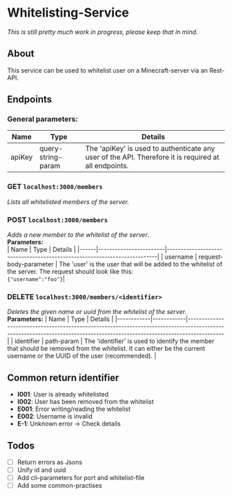 # Whitelisting-Service
_This is still pretty much work in progress, please keep that in mind._

## About
This service can be used to whitelist user on a Minecraft-server via an Rest-API.

## Endpoints

### General parameters:
| Name | Type | Details |
|--------|--------------------|------------------------------------------------------------------------------------------------------|
| apiKey | query-string-param | The 'apiKey' is used to authenticate any user of the API. Therefore it is required at all endpoints. |

### GET `localhost:3000/members`  
  _Lists all whitelisted members of the server._
### POST `localhost:3000/members`  
  _Adds a new member to the whitelist of the server_.  
  **Parameters:**  
  | Name | Type | Details |
|------|------------------------|--------------------------------------------------------------------------|
| username | request-body-parameter | The 'user' is the user that will be added to the whitelist of the server. The request should look like this:<br>```{"username":"foo"}```|
### DELETE `localhost:3000/members/<identifier>`  
  _Deletes the given name or uuid from the whitelist of the server._  
  **Parameters:**
  | Name | Type | Details |
  |------------|------------|-------------------------------------------------------------------------------------------------------------------------------------------------------------------------|
  | identifier | path-param | The 'identifier' is used to identify the member that should be removed from the whitelist. It can either be the current username or the UUID of the user (recommended). |

## Common return identifier
* **I001**: User is already whitelisted
* **I002**: User has been removed from the whitelist
* **E001**: Error writing/reading the whitelist
* **E002**: Username is invalid
* **E-1**: Unknown error -> Check details
  
## Todos
- [ ] Return errors as Jsons
- [ ] Unify id and uuid
- [ ] Add cli-parameters for port and whitelist-file
- [ ] Add some common-practises
